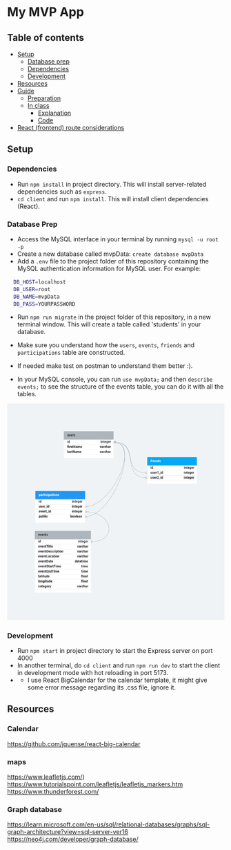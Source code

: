 
# My MVP App 

## Table of contents

- [Setup](#setup)
  - [Database prep](#database-prep)
  - [Dependencies](#dependencies)
  - [Development](#development)
- [Resources](#resources)
- [Guide](#guide)
  - [Preparation](#preparation)
  - [In class](#in-class)
    - [Explanation](#explanation)
    - [Code](#code)
- [React (frontend) route considerations](#react--frontend--route-considerations)


## Setup

### Dependencies

- Run `npm install` in project directory. This will install server-related dependencies such as `express`.
- `cd client` and run `npm install`. This will install client dependencies (React).


### Database Prep
- Access the MySQL interface in your terminal by running `mysql -u root -p`
- Create a new database called mvpData: `create database mvpData`
- Add a `.env` file to the project folder of this repository containing the MySQL authentication information for MySQL user. For example:

```bash
  DB_HOST=localhost
  DB_USER=root
  DB_NAME=mvpData
  DB_PASS=YOURPASSWORD
```

- Run `npm run migrate` in the project folder of this repository, in a new terminal window. This will create a table called 'students' in your database.

- Make sure you understand how the `users`, `events`, `friends` and `participations` table are constructed.
- If needed make test on postman to understand them better :).
-  In your MySQL console, you can run `use mvpData;` and then `describe events;` to see the structure of the events table, you can do it with all the tables.


![My database model design](./assets/mvp-data_model.png)


### Development

- Run `npm start` in project directory to start the Express server on port 4000
- In another terminal, do `cd client` and run `npm run dev` to start the client in development mode with hot reloading in port 5173.
- - I use React BigCalendar for the calendar template, it might give some error message regarding its .css file, ignore it.

## Resources 

### Calendar
https://github.com/jquense/react-big-calendar

### maps
https://www.leafletjs.com/)
https://www.tutorialspoint.com/leafletjs/leafletjs_markers.htm
https://www.thunderforest.com/

### Graph database
https://learn.microsoft.com/en-us/sql/relational-databases/graphs/sql-graph-architecture?view=sql-server-ver16
https://neo4j.com/developer/graph-database/

